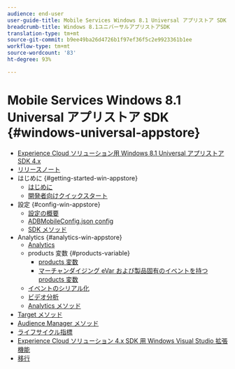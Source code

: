```yaml
---
audience: end-user
user-guide-title: Mobile Services Windows 8.1 Universal アプリストア SDK
breadcrumb-title: Windows 8.1ユニバーサルアプリストアSDK
translation-type: tm+mt
source-git-commit: b9ee49ba26d4726b1f97ef36f5c2e9923361b1ee
workflow-type: tm+mt
source-wordcount: '83'
ht-degree: 93%

---
```



# Mobile Services Windows 8.1 Universal アプリストア SDK {#windows-universal-appstore}

+ [Experience Cloud ソリューション用 Windows 8.1 Universal アプリストア SDK 4.x ](overview.md)
+ [リリースノート](release-notes.md)
+ はじめに {#getting-started-win-appstore}
   + [はじめに](c-getting-started/c-getting-started.md)
   + [開発者向けクイックスタート](c-getting-started/dev-qs.md)
+ 設定 {#config-win-appstore}
   + [設定の概要](c-configuration/c-configuration.md)
   + [ADBMobileConfig.json config](c-configuration/c.json.md)
   + [SDK メソッド](c-configuration/methods.md)
+ Analytics {#analytics-win-appstore}
   + [Analytics](analytics/analytics.md)
   + products 変数 {#products-variable}
      + [products 変数](analytics/products/products.md)
      + [マーチャンダイジング eVar および製品固有のイベントを持つ products 変数 ](analytics/products/products-variable-evars-events.md)
   + [イベントのシリアル化](analytics/event-serialization.md)
   + [ビデオ分析](analytics/video-qs.md)
   + [Analytics メソッド](analytics/analytics-methods.md)
+ [Target メソッド](target/target-methods.md)
+ [Audience Manager メソッド](audiencemgmt/audience-manager-methods.md)
+ [ライフサイクル指標](metrics.md)
+ [Experience Cloud ソリューション 4.x SDK 用 Windows Visual Studio 拡張機能](extensions/win-vse-4x.md)
+ [移行](migration-v3.md)
